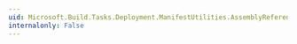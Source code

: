 ```yaml
---
uid: Microsoft.Build.Tasks.Deployment.ManifestUtilities.AssemblyReferenceCollection.Add(Microsoft.Build.Tasks.Deployment.ManifestUtilities.AssemblyReference)
internalonly: False
---
```

